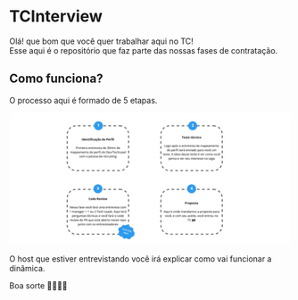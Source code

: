 # TCInterview

Olá! que bom que você quer trabalhar aqui no TC!  
Esse aqui é o repositório que faz parte das nossas fases de contratação.

## Como funciona?

O processo aqui é formado de 5 etapas.

![fluxo de contratação](./how_it_works.jpg)


O host que estiver entrevistando você irá explicar como vai funcionar a dinâmica. 

Boa sorte 🏴‍☠️🔥🚀
